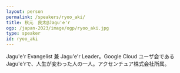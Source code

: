 ```yaml
---
layout: person
permalink: /speakers/ryoo_aki/
title: 秋元　良太@Jagu'e'r
ogp: /japan-2023/image/ogp/ryoo_aki.jpg
type: speaker
id: ryoo_aki
---
```

Jagu'e'r Evangelist 兼 Jagu'e'r Leader。Google Cloud ユーザ会であるJagu'e'rで、人生が変わった人の一人。アクセンチュア株式会社所属。
